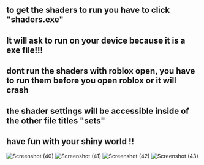 ## to get the shaders to run you have to click "shaders.exe" ##

## It will ask to run on your device because it is a exe file!!! ##

## dont run the shaders with roblox open, you have to run them before you open roblox or it will crash ##

## the shader settings will be accessible inside of the other file titles "sets"

## have fun with your shiny world !!

![Screenshot (40)](https://user-images.githubusercontent.com/92038535/230499898-40647934-792f-42a4-abe4-73da4ced4736.png)
![Screenshot (41)](https://user-images.githubusercontent.com/92038535/230499907-fca73855-6662-4f9f-bac3-c17db471d945.png)
![Screenshot (42)](https://user-images.githubusercontent.com/92038535/230499912-d0bd1e68-c733-4b0c-a451-8de3db48a29c.png)
![Screenshot (43)](https://user-images.githubusercontent.com/92038535/230499948-19ec7746-78a2-491d-9df7-208b5868ce7f.png)
